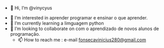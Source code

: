 - 👋 Hi, I’m @vinycyus<p>
- 👀 I’m interested in  aprender programar e ensinar o que aprender.    
- 🌱 I’m currently learning  a limguagem  python
- 💞️ I’m looking to collaborate on  com o aprendizado de novos alunos de programação.    
  - 📫 How to reach me : e-mail fonsecavinicius280@gmail.com

<!---
vinycyu5/vinycyu5 is a ✨ special ✨ repository because its `README.md` (this file) appears on your GitHub profile.
You can click the Preview link to take a look at your changes.
--->
